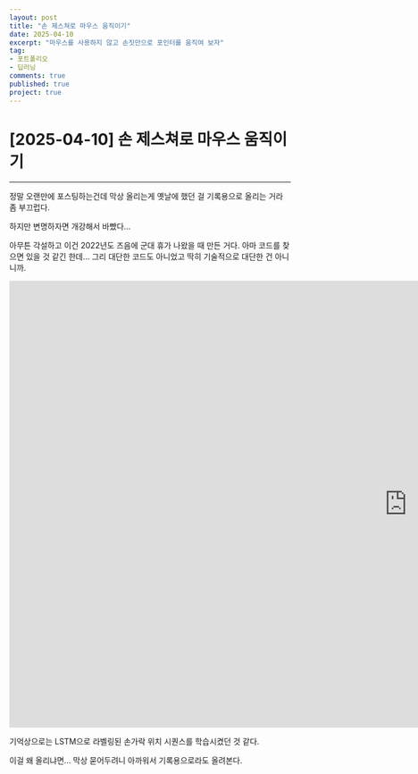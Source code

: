 ```yaml
---
layout: post
title: "손 제스쳐로 마우스 움직이기"
date: 2025-04-10
excerpt: "마우스를 사용하지 않고 손짓만으로 포인터를 움직여 보자"
tag: 
- 포트폴리오
- 딥러닝
comments: true
published: true
project: true
---
```


# [2025-04-10] 손 제스쳐로 마우스 움직이기

---

정말 오랜만에 포스팅하는건데 막상 올리는게 옛날에 했던 걸 기록용으로 올리는 거라 좀 부끄럽다.

하지만 변명하자면 개강해서 바빴다...

아무튼 각설하고 이건 2022년도 즈음에 군대 휴가 나왔을 때 만든 거다. 아마 코드를 찾으면 있을 것 같긴 한데... 그리 대단한 코드도 아니었고 딱히 기술적으로 대단한 건 아니니까.

<iframe width="1423" height="800" src="https://www.youtube.com/embed/nlZBCUfuVFw" title="손짓으로 마우스를 조작해 보자" frameborder="0" allow="accelerometer; autoplay; clipboard-write; encrypted-media; gyroscope; picture-in-picture; web-share" referrerpolicy="strict-origin-when-cross-origin" allowfullscreen></iframe>

기억상으로는 LSTM으로 라벨링된 손가락 위치 시퀀스를 학습시켰던 것 같다. 

이걸 왜 올리냐면... 막상 묻어두려니 아까워서 기록용으로라도 올려본다.

